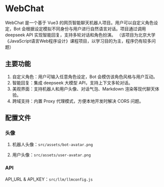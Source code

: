 # WebChat
WebChat 是一个基于 Vue3 的网页智能聊天机器人项目。用户可以自定义角色设定，Bot 会根据设定模拟不同身份与用户进行自然语言对话。项目通过调用 deepseek API 实现智能回复，支持多轮对话和角色扮演。
（该项目为北京大学《JavaScript语言Web程序设计》课程项目，以学习目的为主，程序仍有较多问题）
## 主要功能
1. 自定义角色：用户可输入任意角色设定，Bot 会模仿该角色风格与用户互动。
2. 智能回复：集成 deepseek 大模型 API，支持上下文多轮对话。
3. 美观界面：支持机器人和用户头像、对话气泡、Markdown 渲染等现代聊天体验。
4. 跨域支持：内置 Proxy 代理模式，方便本地开发时解决 CORS 问题。
## 配置文件
### 头像
1. 机器人头像：`src/assets/bot-avatar.png`  
   
2. 用户头像：`src/assets/user-avatar.png`  

### API
API_URL & API_KEY：`src/llm/llmconfig.js`





















